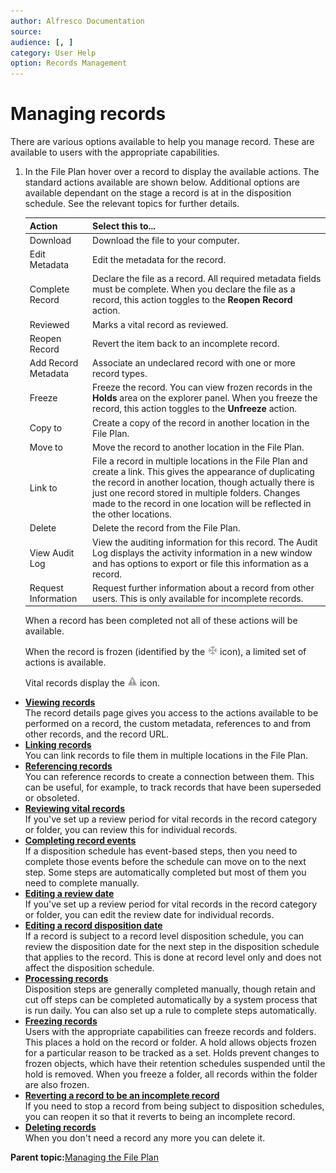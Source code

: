 ```yaml
---
author: Alfresco Documentation
source: 
audience: [, ]
category: User Help
option: Records Management
---
```


# Managing records

There are various options available to help you manage record. These are available to users with the appropriate capabilities.

1.  In the File Plan hover over a record to display the available actions. The standard actions available are shown below. Additional options are available dependant on the stage a record is at in the disposition schedule. See the relevant topics for further details.

    |Action|Select this to...|
    |------|-----------------|
    |Download|Download the file to your computer.|
    |Edit Metadata|Edit the metadata for the record.|
    |Complete Record|Declare the file as a record. All required metadata fields must be complete. When you declare the file as a record, this action toggles to the **Reopen Record** action.|
    |Reviewed|Marks a vital record as reviewed.|
    |Reopen Record|Revert the item back to an incomplete record.|
    |Add Record Metadata|Associate an undeclared record with one or more record types.|
    |Freeze|Freeze the record. You can view frozen records in the **Holds** area on the explorer panel. When you freeze the record, this action toggles to the **Unfreeze** action.|
    |Copy to|Create a copy of the record in another location in the File Plan.|
    |Move to|Move the record to another location in the File Plan.|
    |Link to|File a record in multiple locations in the File Plan and create a link. This gives the appearance of duplicating the record in another location, though actually there is just one record stored in multiple folders. Changes made to the record in one location will be reflected in the other locations.|
    |Delete|Delete the record from the File Plan.|
    |View Audit Log|View the auditing information for this record. The Audit Log displays the activity information in a new window and has options to export or file this information as a record.|
    |Request Information|Request further information about a record from other users. This is only available for incomplete records.|

    When a record has been completed not all of these actions will be available.

    When the record is frozen \(identified by the ![Frozen](../images/ico-rm-frozen.png) icon\), a limited set of actions is available.

    Vital records display the ![Vital record](../images/ico-rm-vitalrecord.png) icon.


-   **[Viewing records](../tasks/rm-records-manage-view.md)**  
The record details page gives you access to the actions available to be performed on a record, the custom metadata, references to and from other records, and the record URL.
-   **[Linking records](../tasks/rm-records-manage-link.md)**  
You can link records to file them in multiple locations in the File Plan.
-   **[Referencing records](../tasks/rm-records-manage-reference.md)**  
You can reference records to create a connection between them. This can be useful, for example, to track records that have been superseded or obsoleted.
-   **[Reviewing vital records](../tasks/rm-records-manage-review.md)**  
If you've set up a review period for vital records in the record category or folder, you can review this for individual records.
-   **[Completing record events](../tasks/rm-records-manage-events.md)**  
If a disposition schedule has event-based steps, then you need to complete those events before the schedule can move on to the next step. Some steps are automatically completed but most of them you need to complete manually.
-   **[Editing a review date](../tasks/rm-records-manage-editdate.md)**  
If you've set up a review period for vital records in the record category or folder, you can edit the review date for individual records.
-   **[Editing a record disposition date](../tasks/rm-records-manage-dispdate.md)**  
If a record is subject to a record level disposition schedule, you can review the disposition date for the next step in the disposition schedule that applies to the record. This is done at record level only and does not affect the disposition schedule.
-   **[Processing records](../tasks/rm-dispsched-actions.md)**  
Disposition steps are generally completed manually, though retain and cut off steps can be completed automatically by a system process that is run daily. You can also set up a rule to complete steps automatically.
-   **[Freezing records](../tasks/rm-records-manage-freeze.md)**  
Users with the appropriate capabilities can freeze records and folders. This places a hold on the record or folder. A hold allows objects frozen for a particular reason to be tracked as a set. Holds prevent changes to frozen objects, which have their retention schedules suspended until the hold is removed. When you freeze a folder, all records within the folder are also frozen.
-   **[Reverting a record to be an incomplete record](../tasks/rm-records-manage-reopen.md)**  
If you need to stop a record from being subject to disposition schedules, you can reopen it so that it reverts to being an incomplete record.
-   **[Deleting records](../tasks/rm-records-manage-delete.md)**  
When you don't need a record any more you can delete it.

**Parent topic:**[Managing the File Plan](../concepts/rm-fileplan-manage.md)

